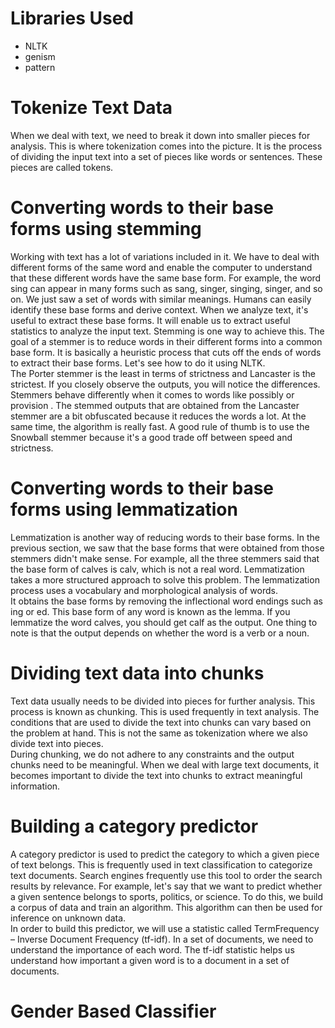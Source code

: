 # Libraries Used
- NLTK
- genism
- pattern

# Tokenize Text Data
When we deal with text, we need to break it down into smaller pieces for analysis. This is
where tokenization comes into the picture. It is the process of dividing the input text into a
set of pieces like words or sentences. These pieces are called tokens.

# Converting words to their base forms using stemming
Working with text has a lot of variations included in it. We have to deal with different
forms of the same word and enable the computer to understand that these different words
have the same base form. For example, the word sing can appear in many forms such as
sang, singer, singing, singer, and so on. We just saw a set of words with similar meanings.
Humans can easily identify these base forms and derive context.
When we analyze text, it's useful to extract these base forms. It will enable us to extract
useful statistics to analyze the input text. Stemming is one way to achieve this. The goal of a
stemmer is to reduce words in their different forms into a common base form. It is basically
a heuristic process that cuts off the ends of words to extract their base forms. Let's see how
to do it using NLTK.<br>
The Porter stemmer is the least in terms of strictness and Lancaster is the strictest. If you
closely observe the outputs, you will notice the differences. Stemmers behave differently
when it comes to words like possibly or provision . The stemmed outputs that are
obtained from the Lancaster stemmer are a bit obfuscated because it reduces the words a
lot. At the same time, the algorithm is really fast. A good rule of thumb is to use the
Snowball stemmer because it's a good trade off between speed and strictness.

# Converting words to their base forms using lemmatization
Lemmatization is another way of reducing words to their base forms. In the previous
section, we saw that the base forms that were obtained from those stemmers didn't make
sense. For example, all the three stemmers said that the base form of calves is calv, which is
not a real word. Lemmatization takes a more structured approach to solve this problem.
The lemmatization process uses a vocabulary and morphological analysis of words. <br>It
obtains the base forms by removing the inflectional word endings such as ing or ed. This
base form of any word is known as the lemma. If you lemmatize the word calves, you
should get calf as the output. One thing to note is that the output depends on whether the
word is a verb or a noun.

# Dividing text data into chunks
Text data usually needs to be divided into pieces for further analysis. This process is known
as chunking. This is used frequently in text analysis. The conditions that are used to divide
the text into chunks can vary based on the problem at hand. This is not the same as
tokenization where we also divide text into pieces.<br> During chunking, we do not adhere to
any constraints and the output chunks need to be meaningful.
When we deal with large text documents, it becomes important to divide the text into
chunks to extract meaningful information.

# Building a category predictor
A category predictor is used to predict the category to which a given piece of text belongs.
This is frequently used in text classification to categorize text documents. Search engines
frequently use this tool to order the search results by relevance. For example, let's say that
we want to predict whether a given sentence belongs to sports, politics, or science. To do
this, we build a corpus of data and train an algorithm. This algorithm can then be used for
inference on unknown data.<br>
In order to build this predictor, we will use a statistic called TermFrequency – Inverse
Document Frequency (tf-idf). In a set of documents, we need to understand the importance
of each word. The tf-idf statistic helps us understand how important a given word is to a
document in a set of documents.

# Gender Based Classifier
